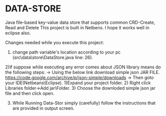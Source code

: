 # DATA-STORE
Java file-based key-value data store that supports common CRD-Create, Read and Delete
This project is built in Netbens. I hope it works well in eclipse also.

Changes needed while you execute this project:

1) change path variable's location according to your pc (src\data\store\DataStore.java  line: 26).

2)If suppose while executing any error comes about JSON library means do the following steps:
    -> Using the below link download simple json JAR FILE. 
         https://code.google.com/archive/p/json-simple/downloads 
    -> Then goto your IDE(Netbeans\Eclipse).
        1)Expand your project folder.
        2) Right click Libraries folder->Add jar\Folder.
        3) Choose the downloded simple json jar file and then click open.
      
3) While Running Data-Stor simply (carefully) follow the instructions that are provided in output screen.
